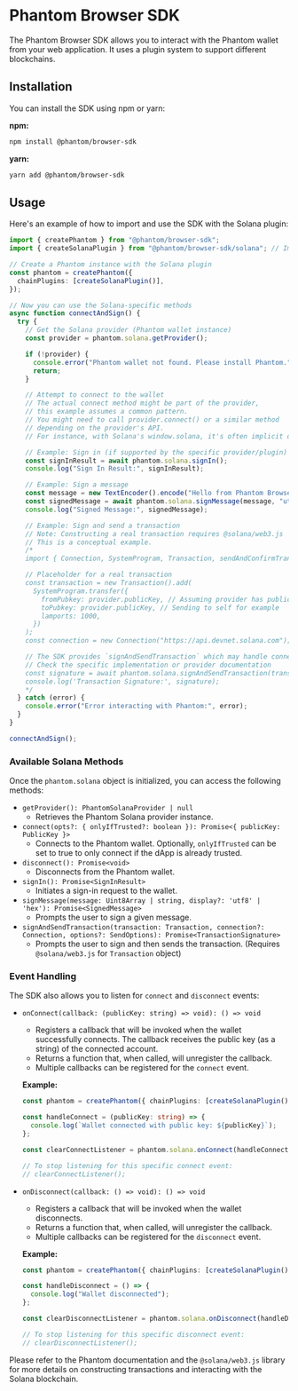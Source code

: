 # Phantom Browser SDK

The Phantom Browser SDK allows you to interact with the Phantom wallet from your web application. It uses a plugin system to support different blockchains.

## Installation

You can install the SDK using npm or yarn:

**npm:**

```bash
npm install @phantom/browser-sdk
```

**yarn:**

```bash
yarn add @phantom/browser-sdk
```

## Usage

Here's an example of how to import and use the SDK with the Solana plugin:

```typescript
import { createPhantom } from "@phantom/browser-sdk";
import { createSolanaPlugin } from "@phantom/browser-sdk/solana"; // Import the solana plugin

// Create a Phantom instance with the Solana plugin
const phantom = createPhantom({
  chainPlugins: [createSolanaPlugin()],
});

// Now you can use the Solana-specific methods
async function connectAndSign() {
  try {
    // Get the Solana provider (Phantom wallet instance)
    const provider = phantom.solana.getProvider();

    if (!provider) {
      console.error("Phantom wallet not found. Please install Phantom.");
      return;
    }

    // Attempt to connect to the wallet
    // The actual connect method might be part of the provider,
    // this example assumes a common pattern.
    // You might need to call provider.connect() or a similar method
    // depending on the provider's API.
    // For instance, with Solana's window.solana, it's often implicit or handled by specific actions.

    // Example: Sign in (if supported by the specific provider/plugin)
    const signInResult = await phantom.solana.signIn();
    console.log("Sign In Result:", signInResult);

    // Example: Sign a message
    const message = new TextEncoder().encode("Hello from Phantom Browser SDK!");
    const signedMessage = await phantom.solana.signMessage(message, "utf8");
    console.log("Signed Message:", signedMessage);

    // Example: Sign and send a transaction
    // Note: Constructing a real transaction requires @solana/web3.js
    // This is a conceptual example.
    /*
    import { Connection, SystemProgram, Transaction, sendAndConfirmTransaction } from '@solana/web3.js';

    // Placeholder for a real transaction
    const transaction = new Transaction().add(
      SystemProgram.transfer({
        fromPubkey: provider.publicKey, // Assuming provider has publicKey
        toPubkey: provider.publicKey, // Sending to self for example
        lamports: 1000,
      })
    );
    const connection = new Connection("https://api.devnet.solana.com"); // or your desired cluster

    // The SDK provides `signAndSendTransaction` which may handle connection internally or require it
    // Check the specific implementation or provider documentation
    const signature = await phantom.solana.signAndSendTransaction(transaction, connection); // Adjust based on actual API
    console.log('Transaction Signature:', signature);
    */
  } catch (error) {
    console.error("Error interacting with Phantom:", error);
  }
}

connectAndSign();
```

### Available Solana Methods

Once the `phantom.solana` object is initialized, you can access the following methods:

- `getProvider(): PhantomSolanaProvider | null`
  - Retrieves the Phantom Solana provider instance.
- `connect(opts?: { onlyIfTrusted?: boolean }): Promise<{ publicKey: PublicKey }>`
  - Connects to the Phantom wallet. Optionally, `onlyIfTrusted` can be set to true to only connect if the dApp is already trusted.
- `disconnect(): Promise<void>`
  - Disconnects from the Phantom wallet.
- `signIn(): Promise<SignInResult>`
  - Initiates a sign-in request to the wallet.
- `signMessage(message: Uint8Array | string, display?: 'utf8' | 'hex'): Promise<SignedMessage>`
  - Prompts the user to sign a given message.
- `signAndSendTransaction(transaction: Transaction, connection?: Connection, options?: SendOptions): Promise<TransactionSignature>`
  - Prompts the user to sign and then sends the transaction. (Requires `@solana/web3.js` for `Transaction` object)

### Event Handling

The SDK also allows you to listen for `connect` and `disconnect` events:

- `onConnect(callback: (publicKey: string) => void): () => void`

  - Registers a callback that will be invoked when the wallet successfully connects. The callback receives the public key (as a string) of the connected account.
  - Returns a function that, when called, will unregister the callback.
  - Multiple callbacks can be registered for the `connect` event.

  **Example:**

  ```typescript
  const phantom = createPhantom({ chainPlugins: [createSolanaPlugin()] });

  const handleConnect = (publicKey: string) => {
    console.log(`Wallet connected with public key: ${publicKey}`);
  };

  const clearConnectListener = phantom.solana.onConnect(handleConnect);

  // To stop listening for this specific connect event:
  // clearConnectListener();
  ```

- `onDisconnect(callback: () => void): () => void`

  - Registers a callback that will be invoked when the wallet disconnects.
  - Returns a function that, when called, will unregister the callback.
  - Multiple callbacks can be registered for the `disconnect` event.

  **Example:**

  ```typescript
  const phantom = createPhantom({ chainPlugins: [createSolanaPlugin()] });

  const handleDisconnect = () => {
    console.log("Wallet disconnected");
  };

  const clearDisconnectListener = phantom.solana.onDisconnect(handleDisconnect);

  // To stop listening for this specific disconnect event:
  // clearDisconnectListener();
  ```

Please refer to the Phantom documentation and the `@solana/web3.js` library for more details on constructing transactions and interacting with the Solana blockchain.
